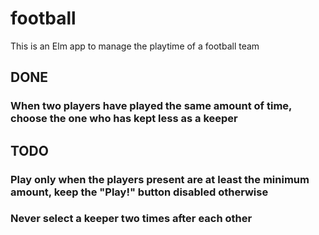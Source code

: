 # football
This is an Elm app to manage the playtime of a football team

## DONE
### When two players have played the same amount of time, choose the one who has kept less as a keeper

## TODO
### Play only when the players present are at least the minimum amount, keep the "Play!" button disabled otherwise
### Never select a keeper two times after each other
